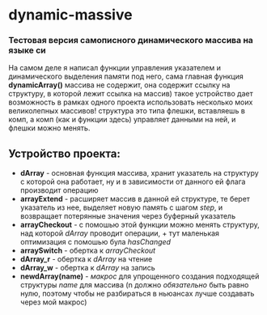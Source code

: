 # dynamic-massive
### Тестовая версия самописного динамического массива на языке си

На самом деле я написал функции управления указателем и динамического выделения памяти под него, сама главная функция **dynamicArray()** массива не содержит, она содержит ссылку на структуру, в которой лежит ссылка на массив) такое устройство дает возможность в рамках одного проекта использовать несколько моих великолепных массивов! структура это типа флешки, вставляешь в комп, а комп (как и функции здесь) управляет данными на ней, и флешки можно менять.

## Устройство проекта:
- **dArray** - основная функция массива, хранит указатель на структуру с которой она работает, ну и в зависимости от данного ей флага производит операцию
- **arrayExtend** - расширяет массив в данной ей структуре, те берет указатель из нее, выделяет новую память с шагом *step*, и возвращает потерянные значения через буферный указатель
- **arrayCheckout** - с помошью этой функции можно менять структуру, над которой *dArray* проводит операции, + тут маленькая оптимизация с помошью була *hasChanged*
- **arraySwitch** - обертка к *arrayCheckout*
- **dArray_r** - обертка к *dArray* на чтение
- **dArray_w** - обертка к *dArray* на запись
- **newdArray(name)** - *макрос* для упрощенного создания подходящeй структуры *name* для массива (n должно *обязательно* быть равно нулю, поэтому чтобы не разбираться в ньюансах лучше создавать через мой макрос)